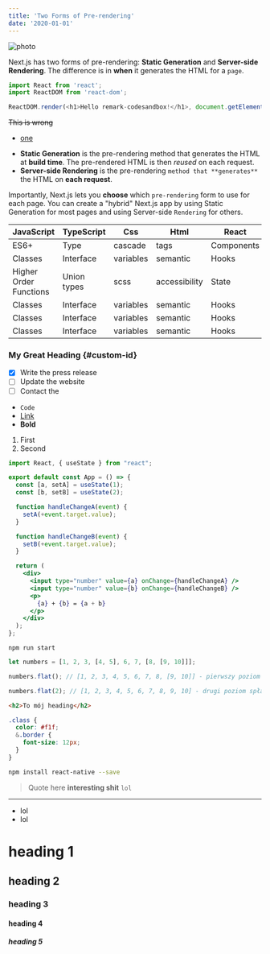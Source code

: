 ```yaml
---
title: 'Two Forms of Pre-rendering'
date: '2020-01-01'
---
```


![photo](https://www.frontlive.pl/static/aa66614154687f50a9298fa798cccb73/4d3f1/readme.png)

Next.js has two forms of pre-rendering: **Static Generation** and **Server-side Rendering**. The difference is in **when** it generates the HTML for a `page`.

```js codesandbox=react
import React from 'react';
import ReactDOM from 'react-dom';

ReactDOM.render(<h1>Hello remark-codesandbox!</h1>, document.getElementById('root'));
```

~~This is wrong~~

- [one](#heading-1)

* **Static Generation** is the pre-rendering method that generates the HTML at **build time**. The pre-rendered HTML is then _reused_ on each request.
* **Server-side Rendering** is the pre-rendering `method that **generates**` the HTML on **each request**.

Importantly, Next.js lets you **choose** which `pre-rendering` form to use for each page. You can create a "hybrid" Next.js app by using Static Generation for most pages and using Server-side `Rendering` for others.

| JavaScript             | TypeScript  | Css       | Html          | React      |
| ---------------------- | ----------- | --------- | ------------- | ---------- |
| ES6+                   | Type        | cascade   | tags          | Components |
| Classes                | Interface   | variables | semantic      | Hooks      |
| Higher Order Functions | Union types | scss      | accessibility | State      |
| Classes                | Interface   | variables | semantic      | Hooks      |
| Classes                | Interface   | variables | semantic      | Hooks      |
| Classes                | Interface   | variables | semantic      | Hooks      |

### My Great Heading {#custom-id}

- [x] Write the press release
- [ ] Update the website
- [ ] Contact the

* `Code`
* [Link](#heading)
* **Bold**

1. First
2. Second

```jsx
import React, { useState } from "react";

export default const App = () => {
  const [a, setA] = useState(1);
  const [b, setB] = useState(2);

  function handleChangeA(event) {
    setA(+event.target.value);
  }

  function handleChangeB(event) {
    setB(+event.target.value);
  }

  return (
    <div>
      <input type="number" value={a} onChange={handleChangeA} />
      <input type="number" value={b} onChange={handleChangeB} />
      <p>
        {a} + {b} = {a + b}
      </p>
    </div>
  );
};
```

```
npm run start
```

```js
let numbers = [1, 2, 3, [4, 5], 6, 7, [8, [9, 10]]];

numbers.flat(); // [1, 2, 3, 4, 5, 6, 7, 8, [9, 10]] - pierwszy poziom spłaszczenia

numbers.flat(2); // [1, 2, 3, 4, 5, 6, 7, 8, 9, 10] - drugi poziom spłaszczenia
```

```html
<h2>To mój heading</h2>
```

```scss
.class {
  color: #f1f;
  &.border {
    font-size: 12px;
  }
}
```

```bash
npm install react-native --save
```

> Quote here **interesting shit** `lol`

---

- lol
- lol

# heading 1

## heading 2

### heading 3

#### heading 4

##### heading 5
